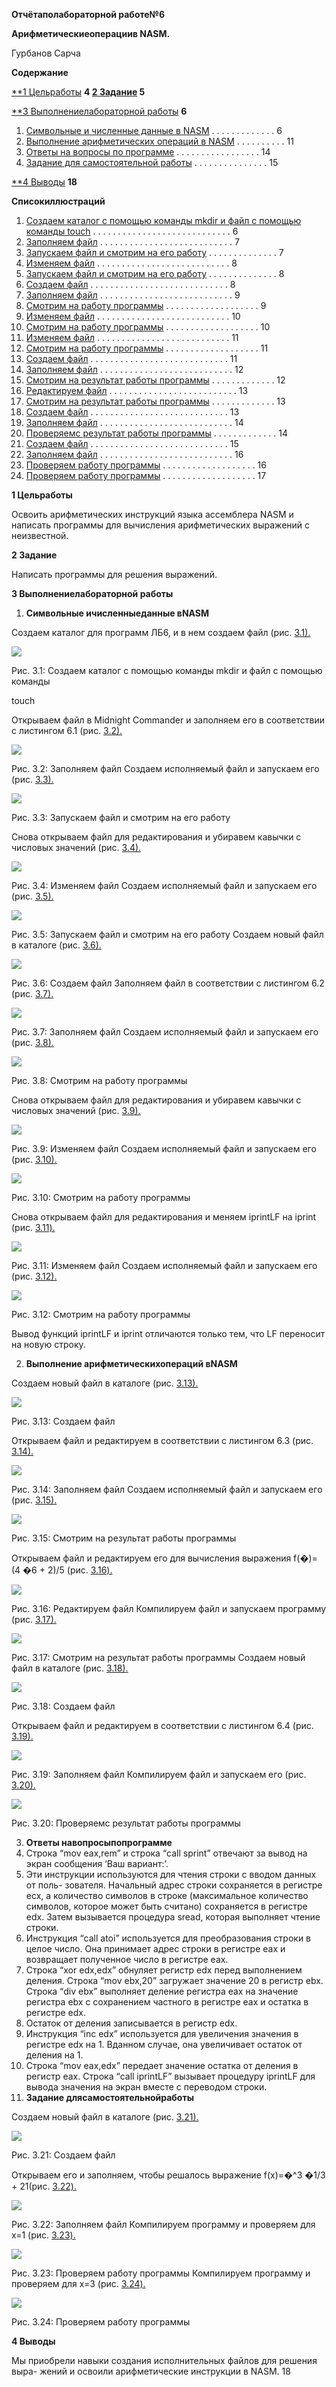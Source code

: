﻿**Отчётаполабораторной работе№6**

**Арифметическиеоперациив NASM.**

Гурбанов Сарча

**Содержание**

[**1 Цельработы](#_page3_x0.00_y841.92) **4 [2 Задание](#_page4_x0.00_y841.92) 5**

[**3 Выполнениелабораторной работы](#_page5_x0.00_y841.92) **6**

1. [Cимвольные и численные данные в NASM](#_page5_x0.00_y841.92) . . . . . . . . . . . . . 6
1. [Выполнение арифметических операций в NASM](#_page10_x0.00_y841.92) . . . . . . . . . . 11
1. [Ответы на вопросы по программе](#_page13_x0.00_y841.92) . . . . . . . . . . . . . . . . . 14
1. [Задание для самостоятельной работы](#_page14_x0.00_y841.92) . . . . . . . . . . . . . . . 15

[**4 Выводы](#_page17_x0.00_y841.92) **18**

**Списокиллюстраций**

1. [Создаем каталог с помощью команды mkdir и файл с помощью команды touch](#_page5_x0.00_y841.92) . . . . . . . . . . . . . . . . . . . . . . . . . . . . 6
1. [Заполняем файл](#_page6_x0.00_y841.92) . . . . . . . . . . . . . . . . . . . . . . . . . . . 7
1. [Запускаем файл и смотрим на его работу](#_page6_x0.00_y841.92) . . . . . . . . . . . . . . 7
1. [Изменяем файл](#_page7_x0.00_y841.92) . . . . . . . . . . . . . . . . . . . . . . . . . . . 8
1. [Запускаем файл и смотрим на его работу](#_page7_x0.00_y841.92) . . . . . . . . . . . . . . 8
1. [Создаем файл](#_page7_x0.00_y841.92) . . . . . . . . . . . . . . . . . . . . . . . . . . . . 8
1. [Заполняем файл](#_page8_x0.00_y841.92) . . . . . . . . . . . . . . . . . . . . . . . . . . . 9
1. [Смотрим на работу программы](#_page8_x0.00_y841.92) . . . . . . . . . . . . . . . . . . . 9
1. [Изменяем файл](#_page9_x0.00_y841.92) . . . . . . . . . . . . . . . . . . . . . . . . . . . 10
1. [Смотрим на работу программы](#_page9_x0.00_y841.92) . . . . . . . . . . . . . . . . . . . 10
1. [Изменяем файл](#_page10_x0.00_y841.92) . . . . . . . . . . . . . . . . . . . . . . . . . . . 11
1. [Смотрим на работу программы](#_page10_x0.00_y841.92) . . . . . . . . . . . . . . . . . . . 11
1. [Создаем файл](#_page10_x0.00_y841.92) . . . . . . . . . . . . . . . . . . . . . . . . . . . . 11
1. [Заполняем файл](#_page11_x0.00_y841.92) . . . . . . . . . . . . . . . . . . . . . . . . . . . 12
1. [Смотрим на результат работы программы](#_page11_x0.00_y841.92) . . . . . . . . . . . . . 12
1. [Редактируем файл](#_page12_x0.00_y841.92) . . . . . . . . . . . . . . . . . . . . . . . . . . 13
1. [Смотрим на результат работы программы](#_page12_x0.00_y841.92) . . . . . . . . . . . . . 13
1. [Создаем файл](#_page12_x0.00_y841.92) . . . . . . . . . . . . . . . . . . . . . . . . . . . . 13
1. [Заполняем файл](#_page13_x0.00_y841.92) . . . . . . . . . . . . . . . . . . . . . . . . . . . 14
1. [Проверяемс результат работы программы](#_page13_x0.00_y841.92) . . . . . . . . . . . . . 14
1. [Создаем файл](#_page14_x0.00_y841.92) . . . . . . . . . . . . . . . . . . . . . . . . . . . . 15
1. [Заполняем файл](#_page15_x0.00_y841.92) . . . . . . . . . . . . . . . . . . . . . . . . . . . 16
1. [Проверяем работу программы](#_page15_x0.00_y841.92) . . . . . . . . . . . . . . . . . . . 16
1. [Проверяем работу программы](#_page16_x0.00_y841.92) . . . . . . . . . . . . . . . . . . . 17

**1 Цельработы**

Освоить арифметических инструкций языка ассемблера NASM и написать программы<a name="_page3_x0.00_y841.92"></a> для вычисления арифметических выражений с неизвестной.

**2 Задание**

Написать<a name="_page4_x0.00_y841.92"></a> программы для решения выражений.

**3 Выполнениелабораторной работы**

1. **Cимвольные ичисленныеданные вNASM**

Создаем каталог для программ ЛБ6, и в нем создаем файл (рис. [3.1).](#_page5_x0.00_y841.92)

![](Aspose.Words.736f85d4-70d4-4f09-9367-faf8c4396314.001.png)

Рис. 3.1: Создаем каталог с помощью команды mkdir и файл с помощью команды 

touch

Открываем файл в Midnight Commander и заполняем его в соответствии с листингом<a name="_page5_x0.00_y841.92"></a> 6.1 (рис. [3.2).](#_page6_x0.00_y841.92)

![](Aspose.Words.736f85d4-70d4-4f09-9367-faf8c4396314.002.jpeg)

Рис. 3.2: Заполняем файл Создаем исполняемый файл и запускаем его (рис. [3.3).](#_page6_x0.00_y841.92)

![](Aspose.Words.736f85d4-70d4-4f09-9367-faf8c4396314.003.png)

Рис. 3.3: Запускаем файл и смотрим на его работу

Снова открываем файл для редактирования и убиравем кавычки с числовых значений<a name="_page6_x0.00_y841.92"></a> (рис. [3.4).](#_page7_x0.00_y841.92)

![](Aspose.Words.736f85d4-70d4-4f09-9367-faf8c4396314.004.jpeg)

Рис. 3.4: Изменяем файл Создаем исполняемый файл и запускаем его (рис. [3.5).](#_page7_x0.00_y841.92)

![](Aspose.Words.736f85d4-70d4-4f09-9367-faf8c4396314.005.png)

Рис. 3.5: Запускаем файл и смотрим на его работу Создаем новый файл в каталоге (рис. [3.6).](#_page7_x0.00_y841.92)

![](Aspose.Words.736f85d4-70d4-4f09-9367-faf8c4396314.006.png)

Рис. 3.6: Создаем файл Заполняем<a name="_page7_x0.00_y841.92"></a> файл в соответствии с листингом 6.2 (рис. [3.7).](#_page8_x0.00_y841.92)

![](Aspose.Words.736f85d4-70d4-4f09-9367-faf8c4396314.007.jpeg)

Рис. 3.7: Заполняем файл Создаем исполняемый файл и запускаем его (рис. [3.8).](#_page8_x0.00_y841.92)

![](Aspose.Words.736f85d4-70d4-4f09-9367-faf8c4396314.008.png)

Рис. 3.8: Смотрим на работу программы

Снова открываем файл для редактирования и убиравем кавычки с числовых значений<a name="_page8_x0.00_y841.92"></a> (рис. [3.9).](#_page9_x0.00_y841.92)

![](Aspose.Words.736f85d4-70d4-4f09-9367-faf8c4396314.009.jpeg)

Рис. 3.9: Изменяем файл Создаем исполняемый файл и запускаем его (рис. [3.10).](#_page9_x0.00_y841.92)

![](Aspose.Words.736f85d4-70d4-4f09-9367-faf8c4396314.010.png)

Рис. 3.10: Смотрим на работу программы

Снова открываем файл для редактирования и меняем iprintLF на iprint (рис. [3.11).](#_page10_x0.00_y841.92)

![](Aspose.Words.736f85d4-70d4-4f09-9367-faf8c4396314.011.jpeg)

<a name="_page9_x0.00_y841.92"></a>Рис. 3.11: Изменяем файл Создаем исполняемый файл и запускаем его (рис. [3.12).](#_page10_x0.00_y841.92)

![](Aspose.Words.736f85d4-70d4-4f09-9367-faf8c4396314.012.png)

Рис. 3.12: Смотрим на работу программы

Вывод функций iprintLF и iprint отличаются только тем, что LF переносит на новую строку.

2. **Выполнение арифметическихопераций вNASM**

Создаем новый файл в каталоге (рис. [3.13).](#_page10_x0.00_y841.92)

![](Aspose.Words.736f85d4-70d4-4f09-9367-faf8c4396314.013.png)

Рис.<a name="_page10_x0.00_y841.92"></a> 3.13: Создаем файл

Открываем файл и редактируем в соответствии с листингом 6.3 (рис. [3.14).](#_page11_x0.00_y841.92)

![](Aspose.Words.736f85d4-70d4-4f09-9367-faf8c4396314.014.jpeg)

Рис. 3.14: Заполняем файл Создаем исполняемый файл и запускаем его (рис. [3.15).](#_page11_x0.00_y841.92)

![](Aspose.Words.736f85d4-70d4-4f09-9367-faf8c4396314.015.png)

Рис. 3.15: Смотрим на результат работы программы

Открываем файл и редактируем его для вычисления выражения f(�)= (4 �6 + 2)/5<a name="_page11_x0.00_y841.92"></a> (рис. [3.16).](#_page12_x0.00_y841.92)

![](Aspose.Words.736f85d4-70d4-4f09-9367-faf8c4396314.016.jpeg)

Рис. 3.16: Редактируем файл Компилируем файл и запускаем программу (рис. [3.17).](#_page12_x0.00_y841.92)

![](Aspose.Words.736f85d4-70d4-4f09-9367-faf8c4396314.017.png)

Рис. 3.17: Смотрим на результат работы программы Создаем новый файл в каталоге (рис. [3.18).](#_page12_x0.00_y841.92)

![](Aspose.Words.736f85d4-70d4-4f09-9367-faf8c4396314.018.png)

Рис. 3.18: Создаем файл

Открываем<a name="_page12_x0.00_y841.92"></a> файл и редактируем в соответствии с листингом 6.4 (рис. [3.19).](#_page13_x0.00_y841.92)

![](Aspose.Words.736f85d4-70d4-4f09-9367-faf8c4396314.019.jpeg)

Рис. 3.19: Заполняем файл Компилируем файл и запускаем его (рис. [3.20).](#_page13_x0.00_y841.92)

![](Aspose.Words.736f85d4-70d4-4f09-9367-faf8c4396314.020.png)

Рис. 3.20: Проверяемс результат работы программы

3. **Ответы навопросыпопрограмме**
1. Строка “mov eax,rem” и строка “call sprint” отвечают за вывод на экран сообщения ‘Ваш вариант:’.
1. Эти инструкции используются для чтения строки с вводом данных от поль- зователя. Начальный адрес строки сохраняется в регистре ecx, а количество символов<a name="_page13_x0.00_y841.92"></a> в строке (максимальное количество символов, которое может быть считано) сохраняется в регистре edx. Затем вызывается процедура sread, которая выполняет чтение строки.
3. Инструкция “call atoi” используется для преобразования строки в целое число. Она принимает адрес строки в регистре eax и возвращает полученное число в регистре eax.
3. Строка “xor edx,edx” обнуляет регистр edx перед выполнением деления. Строка “mov ebx,20” загружает значение 20 в регистр ebx. Строка “div ebx” выполняет деление регистра eax на значение регистра ebx с сохранением частного в регистре eax и остатка в регистре edx.
3. Остаток от деления записывается в регистр edx.
3. Инструкция “inc edx” используется для увеличения значения в регистре edx на 1. Вданном случае, она увеличивает остаток от деления на 1.
3. Строка “mov eax,edx” передает значение остатка от деления в регистр eax. Строка “call iprintLF” вызывает процедуру iprintLF для вывода значения на экран вместе с переводом строки.
4. **Задание длясамостоятельнойработы**

Создаем новый файл в каталоге (рис. [3.21).](#_page14_x0.00_y841.92)

![](Aspose.Words.736f85d4-70d4-4f09-9367-faf8c4396314.021.png)

Рис. 3.21: Создаем файл

Открываем его и заполняем, чтобы решалось выражение f(x)=�^3 �1/3 + 21(рис. [3.22).](#_page15_x0.00_y841.92)

![](Aspose.Words.736f85d4-70d4-4f09-9367-faf8c4396314.022.jpeg)

<a name="_page14_x0.00_y841.92"></a>Рис. 3.22: Заполняем файл Компилируем программу и проверяем для x=1 (рис. [3.23).](#_page15_x0.00_y841.92)

![](Aspose.Words.736f85d4-70d4-4f09-9367-faf8c4396314.023.png)

Рис. 3.23: Проверяем работу программы Компилируем<a name="_page15_x0.00_y841.92"></a> программу и проверяем для x=3 (рис. [3.24).](#_page16_x0.00_y841.92)

![](Aspose.Words.736f85d4-70d4-4f09-9367-faf8c4396314.024.png)

Рис.<a name="_page16_x0.00_y841.92"></a> 3.24: Проверяем работу программы

**4 Выводы**

Мы приобрели навыки создания исполнительных файлов для решения выра- жений<a name="_page17_x0.00_y841.92"></a> и освоили арифметические инструкции в NASM.
18
